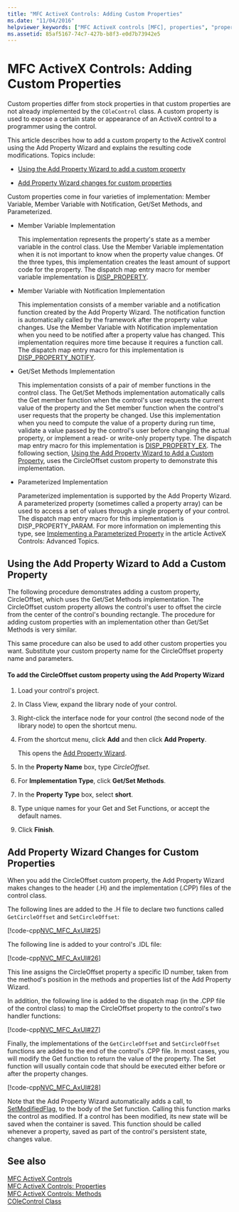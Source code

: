 ```yaml
---
title: "MFC ActiveX Controls: Adding Custom Properties"
ms.date: "11/04/2016"
helpviewer_keywords: ["MFC ActiveX controls [MFC], properties", "properties [MFC], custom"]
ms.assetid: 85af5167-74c7-427b-b8f3-e0d7b73942e5
---
```

# MFC ActiveX Controls: Adding Custom Properties

Custom properties differ from stock properties in that custom properties are not already implemented by the `COleControl` class. A custom property is used to expose a certain state or appearance of an ActiveX control to a programmer using the control.

This article describes how to add a custom property to the ActiveX control using the Add Property Wizard and explains the resulting code modifications. Topics include:

- [Using the Add Property Wizard to add a custom property](#_core_using_classwizard_to_add_a_custom_property)

- [Add Property Wizard changes for custom properties](#_core_classwizard_changes_for_custom_properties)

Custom properties come in four varieties of implementation: Member Variable, Member Variable with Notification, Get/Set Methods, and Parameterized.

- Member Variable Implementation

   This implementation represents the property's state as a member variable in the control class. Use the Member Variable implementation when it is not important to know when the property value changes. Of the three types, this implementation creates the least amount of support code for the property. The dispatch map entry macro for member variable implementation is [DISP_PROPERTY](../mfc/reference/dispatch-maps.md#disp_property).

- Member Variable with Notification Implementation

   This implementation consists of a member variable and a notification function created by the Add Property Wizard. The notification function is automatically called by the framework after the property value changes. Use the Member Variable with Notification implementation when you need to be notified after a property value has changed. This implementation requires more time because it requires a function call. The dispatch map entry macro for this implementation is [DISP_PROPERTY_NOTIFY](../mfc/reference/dispatch-maps.md#disp_property_notify).

- Get/Set Methods Implementation

   This implementation consists of a pair of member functions in the control class. The Get/Set Methods implementation automatically calls the Get member function when the control's user requests the current value of the property and the Set member function when the control's user requests that the property be changed. Use this implementation when you need to compute the value of a property during run time, validate a value passed by the control's user before changing the actual property, or implement a read- or write-only property type. The dispatch map entry macro for this implementation is [DISP_PROPERTY_EX](../mfc/reference/dispatch-maps.md#disp_property_ex). The following section, [Using the Add Property Wizard to Add a Custom Property](#_core_using_classwizard_to_add_a_custom_property), uses the CircleOffset custom property to demonstrate this implementation.

- Parameterized Implementation

   Parameterized implementation is supported by the Add Property Wizard. A parameterized property (sometimes called a property array) can be used to access a set of values through a single property of your control. The dispatch map entry macro for this implementation is DISP_PROPERTY_PARAM. For more information on implementing this type, see [Implementing a Parameterized Property](../mfc/mfc-activex-controls-advanced-topics.md) in the article ActiveX Controls: Advanced Topics.

## <a name="_core_using_classwizard_to_add_a_custom_property"></a> Using the Add Property Wizard to Add a Custom Property

The following procedure demonstrates adding a custom property, CircleOffset, which uses the Get/Set Methods implementation. The CircleOffset custom property allows the control's user to offset the circle from the center of the control's bounding rectangle. The procedure for adding custom properties with an implementation other than Get/Set Methods is very similar.

This same procedure can also be used to add other custom properties you want. Substitute your custom property name for the CircleOffset property name and parameters.

#### To add the CircleOffset custom property using the Add Property Wizard

1. Load your control's project.

1. In Class View, expand the library node of your control.

1. Right-click the interface node for your control (the second node of the library node) to open the shortcut menu.

1. From the shortcut menu, click **Add** and then click **Add Property**.

   This opens the [Add Property Wizard](../ide/names-add-property-wizard.md).

1. In the **Property Name** box, type *CircleOffset*.

1. For **Implementation Type**, click **Get/Set Methods**.

1. In the **Property Type** box, select **short**.

1. Type unique names for your Get and Set Functions, or accept the default names.

9. Click **Finish**.

## <a name="_core_classwizard_changes_for_custom_properties"></a> Add Property Wizard Changes for Custom Properties

When you add the CircleOffset custom property, the Add Property Wizard makes changes to the header (.H) and the implementation (.CPP) files of the control class.

The following lines are added to the .H file to declare two functions called `GetCircleOffset` and `SetCircleOffset`:

[!code-cpp[NVC_MFC_AxUI#25](../mfc/codesnippet/cpp/mfc-activex-controls-adding-custom-properties_1.h)]

The following line is added to your control's .IDL file:

[!code-cpp[NVC_MFC_AxUI#26](../mfc/codesnippet/cpp/mfc-activex-controls-adding-custom-properties_2.idl)]

This line assigns the CircleOffset property a specific ID number, taken from the method's position in the methods and properties list of the Add Property Wizard.

In addition, the following line is added to the dispatch map (in the .CPP file of the control class) to map the CircleOffset property to the control's two handler functions:

[!code-cpp[NVC_MFC_AxUI#27](../mfc/codesnippet/cpp/mfc-activex-controls-adding-custom-properties_3.cpp)]

Finally, the implementations of the `GetCircleOffset` and `SetCircleOffset` functions are added to the end of the control's .CPP file. In most cases, you will modify the Get function to return the value of the property. The Set function will usually contain code that should be executed either before or after the property changes.

[!code-cpp[NVC_MFC_AxUI#28](../mfc/codesnippet/cpp/mfc-activex-controls-adding-custom-properties_4.cpp)]

Note that the Add Property Wizard automatically adds a call, to [SetModifiedFlag](../mfc/reference/colecontrol-class.md#setmodifiedflag), to the body of the Set function. Calling this function marks the control as modified. If a control has been modified, its new state will be saved when the container is saved. This function should be called whenever a property, saved as part of the control's persistent state, changes value.

## See also

[MFC ActiveX Controls](../mfc/mfc-activex-controls.md)<br/>
[MFC ActiveX Controls: Properties](../mfc/mfc-activex-controls-properties.md)<br/>
[MFC ActiveX Controls: Methods](../mfc/mfc-activex-controls-methods.md)<br/>
[COleControl Class](../mfc/reference/colecontrol-class.md)
